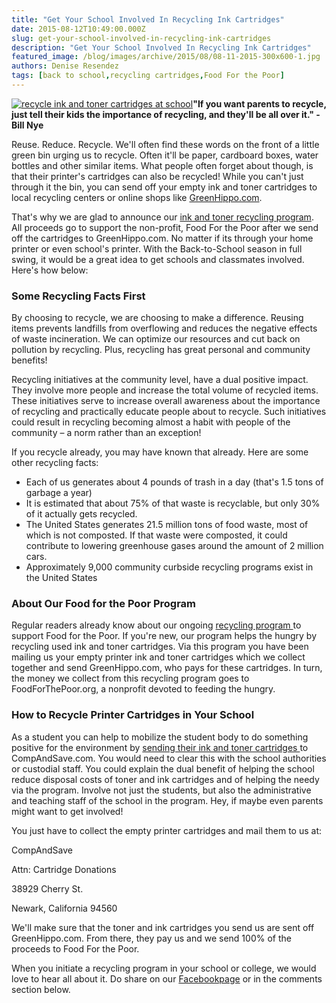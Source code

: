 ```yaml
---
title: "Get Your School Involved In Recycling Ink Cartridges"
date: 2015-08-12T10:49:00.000Z
slug: get-your-school-involved-in-recycling-ink-cartridges
description: "Get Your School Involved In Recycling Ink Cartridges"
featured_image: /blog/images/archive/2015/08/08-11-2015-300x600-1.jpg
authors: Denise Resendez
tags: [back to school,recycling cartridges,Food For the Poor]
---
```


[![recycle ink and toner cartridges at school](/blog/images/08-11-2015-300x600.jpg "Get Your School Invovled in Recyling Ink Cartridges ")](/blog/images/08-11-2015-300x600.jpg)**"If you want parents to recycle, just tell their kids the importance of recycling, and they'll be all over it." - Bill Nye**

Reuse. Reduce. Recycle. We'll often find these words on the front of a little green bin urging us to recycle. Often it'll be paper, cardboard boxes, water bottles and other similar items. What people often forget about though, is that their printer's cartridges can also be recycled! While you can't just through it the bin, you can send off your empty ink and toner cartridges to local recycling centers or online shops like [GreenHippo.com](https://greenhippo.com/).

That's why we are glad to announce our [ink and toner recycling program](https://www.compandsave.com). All proceeds go to support the non-profit, Food For the Poor after we send off the cartridges to GreenHippo.com. No matter if its through your home printer or even school's printer. With the Back-to-School season in full swing, it would be a great idea to get schools and classmates involved. Here's how below:

### Some Recycling Facts First

By choosing to recycle, we are choosing to make a difference. Reusing items prevents landfills from overflowing and reduces the negative effects of waste incineration. We can optimize our resources and cut back on pollution by recycling. Plus, recycling has great personal and community benefits! 

Recycling initiatives at the community level, have a dual positive impact. They involve more people and increase the total volume of recycled items. These initiatives serve to increase overall awareness about the importance of recycling and practically educate people about to recycle. Such initiatives could result in recycling becoming almost a habit with people of the community – a norm rather than an exception!

If you recycle already, you may have known that already. Here are some other recycling facts: 

* Each of us generates about 4 pounds of trash in a day (that's 1.5 tons of garbage a year)
* It is estimated that about 75% of that waste is recyclable, but only 30% of it actually gets recycled.
* The United States generates 21.5 million tons of food waste, most of which is not composted. If that waste were composted, it could contribute to lowering greenhouse gases around the amount of 2 million cars.
* Approximately 9,000 community curbside recycling programs exist in the United States

### About Our Food for the Poor Program 

Regular readers already know about our ongoing [recycling program ](https://www.compandsave.com)to support Food for the Poor. If you're new, our program helps the hungry by recycling used ink and toner cartridges. Via this program you have been mailing us your empty printer ink and toner cartridges which we collect together and send GreenHippo.com, who pays for these cartridges. In turn, the money we collect from this recycling program goes to FoodForThePoor.org, a nonprofit devoted to feeding the hungry. 

### How to Recycle Printer Cartridges in Your School

As a student you can help to mobilize the student body to do something positive for the environment by [sending their ink and toner cartridges ](https://www.compandsave.com)to CompAndSave.com. You would need to clear this with the school authorities or custodial staff. You could explain the dual benefit of helping the school reduce disposal costs of toner and ink cartridges and of helping the needy via the program. Involve not just the students, but also the administrative and teaching staff of the school in the program. Hey, if maybe even parents might want to get involved! 

You just have to collect the empty printer cartridges and mail them to us at:

 CompAndSave 

Attn: Cartridge Donations 

38929 Cherry St.

Newark, California 94560

We'll make sure that the toner and ink cartridges you send us are sent off GreenHippo.com. From there, they pay us and we send 100% of the proceeds to Food For the Poor.

When you initiate a recycling program in your school or college, we would love to hear all about it. Do share on our [Facebookpage](https://www.facebook.com/compandsave.ink) or in the comments section below. 